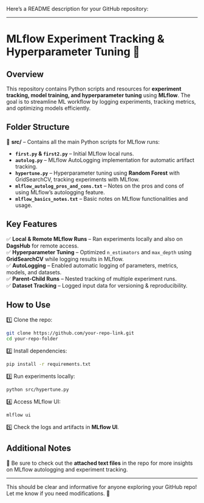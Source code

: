 Here’s a README description for your GitHub repository:  

---

# **MLflow Experiment Tracking & Hyperparameter Tuning** 🚀  

## **Overview**  
This repository contains Python scripts and resources for **experiment tracking, model training, and hyperparameter tuning** using **MLflow**. The goal is to streamline ML workflow by logging experiments, tracking metrics, and optimizing models efficiently.  

## **Folder Structure**  
📂 **src/** – Contains all the main Python scripts for MLflow runs:  
- **`first.py` & `first2.py`** – Initial MLflow local runs.  
- **`autolog.py`** – MLflow AutoLogging implementation for automatic artifact tracking.  
- **`hypertune.py`** – Hyperparameter tuning using **Random Forest** with GridSearchCV, tracking experiments with MLflow.  
- **`mlflow_autolog_pros_and_cons.txt`** – Notes on the pros and cons of using MLflow’s autologging feature.  
- **`mlflow_basics_notes.txt`** – Basic notes on MLflow functionalities and usage.  

## **Key Features**  
✅ **Local & Remote MLflow Runs** – Ran experiments locally and also on **DagsHub** for remote access.  
✅ **Hyperparameter Tuning** – Optimized `n_estimators` and `max_depth` using **GridSearchCV** while logging results in MLflow.  
✅ **AutoLogging** – Enabled automatic logging of parameters, metrics, models, and datasets.  
✅ **Parent-Child Runs** – Nested tracking of multiple experiment runs.  
✅ **Dataset Tracking** – Logged input data for versioning & reproducibility.  

## **How to Use**  
1️⃣ Clone the repo:  
```bash
git clone https://github.com/your-repo-link.git
cd your-repo-folder
```
2️⃣ Install dependencies:  
```bash
pip install -r requirements.txt
```
3️⃣ Run experiments locally:  
```bash
python src/hypertune.py
```
4️⃣ Access MLflow UI:  
```bash
mlflow ui
```
5️⃣ Check the logs and artifacts in **MLflow UI**.  

## **Additional Notes**  
📌 Be sure to check out the **attached text files** in the repo for more insights on MLflow autologging and experiment tracking.  

---

This should be clear and informative for anyone exploring your GitHub repo! Let me know if you need modifications. 🚀
